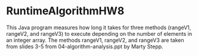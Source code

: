 # RuntimeAlgorithmHW8
This Java program measures how long it takes for three methods (rangeV1, rangeV2, and rangeV3) to execute depending on the number of elements in an integer array. 
The methods rangeV1, rangeV2, and rangeV3 are taken from slides 3-5 from 04-algorithm-analysis.ppt by Marty Stepp.
